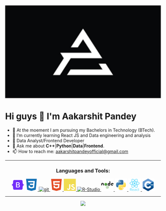 <p align="center">

  <img src="https://github.com/Aakarshit1999/Aakarshit-Pandey/blob/master/logo.png" alt="Coder GIF" width="600" height="300">
 
</p>

# Hi guys 👋  I'm Aakarshit Pandey





- 🔭 At the moement I am pursuing my Bachelors in Technology (BTech).  
- 🌱 I’m currently learning React JS and Data engineering and analysis
- 👯 Data Analyst/Frontend Developer
- 💬 Ask me about  **C++**|**Python**|**Data**|**Frontend**.
- 📫 How to reach me: aakarshitpandeyofficial@gmail.com

 <hr>
<h3 align="center">Languages and Tools:</h3>
<p align="center"> 
  <a href="https://getbootstrap.com" target="_blank"> <img src="https://github.com/devicons/devicon/blob/master/icons/bootstrap/bootstrap-plain.svg" alt="bootstrap" width="40" height="40"/></a> <a href="https://www.w3schools.com/css/" target="_blank"> <img src="https://github.com/devicons/devicon/blob/master/icons/css3/css3-plain.svg" alt="css3" width="40" height="40"/> </a>   <a href="https://git-scm.com/" target="_blank"> <img src="https://www.vectorlogo.zone/logos/git-scm/git-scm-icon.svg" alt="git" width="40" height="40"/> </a>  <a href="https://www.w3.org/html/" target="_blank"> <img src="https://github.com/devicons/devicon/blob/master/icons/html5/html5-plain.svg" alt="html5" width="40" height="40"/> </a>   <a href="https://developer.mozilla.org/en-US/docs/Web/JavaScript" target="_blank"> <img src="https://github.com/devicons/devicon/blob/master/icons/javascript/javascript-plain.svg" alt="javascript" width="40" height="40"/> </a>  <a href="https://www.r-project.org/" target="_blank"> <img src="https://www.r-project.org/logo/Rlogo.svg" alt="R-Studio" width="40" height="40"/> </a>
  <a href="https://nodejs.org" target="_blank"> <img src="https://github.com/devicons/devicon/blob/master/icons/nodejs/nodejs-original-wordmark.svg" alt="nodejs" width="40" height="40"/> </a>   <a href="https://www.python.org" target="_blank"> <img src="https://github.com/devicons/devicon/blob/master/icons/python/python-original.svg" alt="python" width="40" height="40"/> </a>  <a href="https://reactjs.org/" target="_blank"> <img src="https://github.com/devicons/devicon/blob/master/icons/react/react-original-wordmark.svg" alt="react" width="40" height="40"/> </a>   <a href="https://www.w3schools.com/css/" target="_blank"> <img src="https://github.com/devicons/devicon/blob/master/icons/cplusplus/cplusplus-original.svg" alt="C++" width="40" height="40"/> 
</p>
<hr>
<p align="center">
  <img src ="https://github-readme-stats.vercel.app/api?username=Aakarshit1999&show_icons=true&count_private=true&theme=default&hide_border=true&hide=issues,contribs&include_all_commits=true">
</p>
